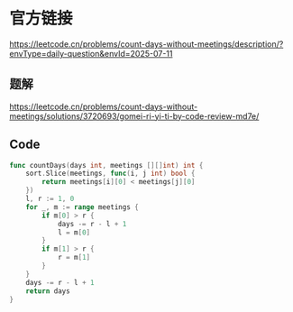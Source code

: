 # 官方链接
https://leetcode.cn/problems/count-days-without-meetings/description/?envType=daily-question&envId=2025-07-11

## 题解
https://leetcode.cn/problems/count-days-without-meetings/solutions/3720693/gomei-ri-yi-ti-by-code-review-md7e/

## Code
```go
func countDays(days int, meetings [][]int) int {
    sort.Slice(meetings, func(i, j int) bool {
        return meetings[i][0] < meetings[j][0]
    })
    l, r := 1, 0
    for _, m := range meetings {
        if m[0] > r {
            days -= r - l + 1
            l = m[0]
        }
        if m[1] > r {
            r = m[1]
        }
    }
    days -= r - l + 1
    return days
}
```